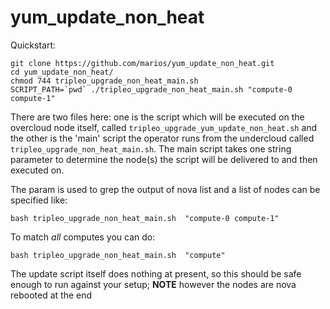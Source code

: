 # yum_update_non_heat

Quickstart:

    git clone https://github.com/marios/yum_update_non_heat.git
    cd yum_update_non_heat/
    chmod 744 tripleo_upgrade_non_heat_main.sh
    SCRIPT_PATH=`pwd` ./tripleo_upgrade_non_heat_main.sh "compute-0 compute-1"


There are two files here: one is the script which will be executed on the
overcloud node itself, called `tripleo_upgrade_yum_update_non_heat.sh` and the other is
the 'main' script the operator runs from the undercloud called `tripleo_upgrade_non_heat_main.sh`.
The main script takes one string parameter to determine the node(s) the script
will be delivered to and then executed on.

The param is used to grep the output of nova list and a list of nodes can be
specified like:

    bash tripleo_upgrade_non_heat_main.sh  "compute-0 compute-1"

To match *all* computes you can do:

    bash tripleo_upgrade_non_heat_main.sh  "compute"

The update script itself does nothing at present, so this should be safe enough
to run against your setup; **NOTE** however the nodes are nova rebooted at the end


